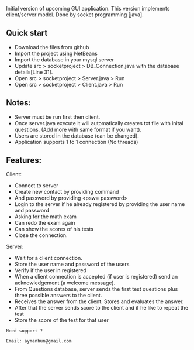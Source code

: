 Initial version of upcoming GUI application. This version implements client/server model. Done by socket programming [java].

## Quick start

- Download the files from github
- Import the project using NetBeans
- Import the database in your mysql server
- Update src > socketproject > DB_Connection.java with the database details[Line 31].
- Open src > socketproject > Server.java > Run 
- Open src > socketproject > Client.java > Run 


## Notes:
- Server must be run first then client.
- Once server.java execute it will automatically creates txt file with inital questions. (Add more with same format if you want).
- Users are stored in the database (can be changed).
- Application supports 1 to 1 connection (No threads)

## Features:
Client:
-	Connect to server
-	Create new contact by providing <new user> command
-	And password by providing <psw= password>
-	Login to the server if he already registered by providing the user name and password 
-	Asking for the math exam
-	Can redo the exam again
-	Can show the scores of his tests
-	Close the connection.
  
Server:
-	Wait for a client connection.
-	Store the user name and password of the users
-	Verify if the user in registered 
-	When a client connection is accepted (if user is registered) send an acknowledgement (a welcome message).
-	From Questions database, server sends the first test questions plus three possible answers to the client.
-	Receives the answer from the client. Stores and evaluates the answer.
-	After that the server sends score to the client and if he like to repeat the test
-	Store the score of the test for that user

```
Need support ? 

Email: aymanhun@gmail.com

